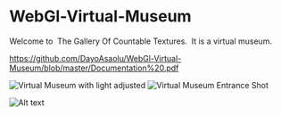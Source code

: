
# WebGl-Virtual-Museum
Welcome to ​ The Gallery Of Countable Textures. ​ It is a virtual museum. 

https://github.com/DayoAsaolu/WebGl-Virtual-Museum/blob/master/Documentation%20.pdf

![Virtual Museum with light adjusted](https://user-images.githubusercontent.com/25962091/121971566-011d4680-cd47-11eb-9023-836472f6d9f7.jpg)
![Virtual Museum Entrance Shot](https://user-images.githubusercontent.com/25962091/121971343-87855880-cd46-11eb-94af-cbdc3d564340.jpg)

![Alt text](https://github.com/DayoAsaolu/WebGl-Virtual-Museum/blob/master/photo3.jpg?raw=true "Title")
